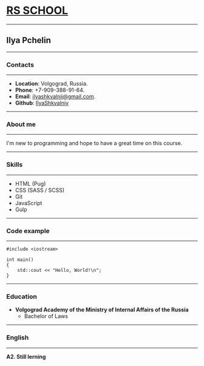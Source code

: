 # [RS SCHOOL](https://rs.school/ "RS SCHOOL")
***

## Ilya Pchelin
***

### Contacts
***

* **Location**: Volgograd, Russia.  
* **Phone**: +7-909-388-91-64.  
* **Email**: ilyashkvalnij@gmail.com.  
* **Github**: [IlyaShkvalniy](https://github.com/IlyaShkvalniy "gihub")  

***


### About me
***
I'm new to programming and hope to have a great time on this course.  

***

### Skills  

***

* HTML (Pug)
* CSS (SASS / SCSS)
* Git 
* JavaScript
* Gulp

***

### Code example  

***
```
#include <iostream>

int main()
{
    std::cout << "Hello, World!\n";
}
```

***

### Education

* **Volgograd Academy of the Ministry of Internal Affairs of the Russia**
	* Bachelor of Laws  
	
***

### English
***
 **A2. Still lerning**
